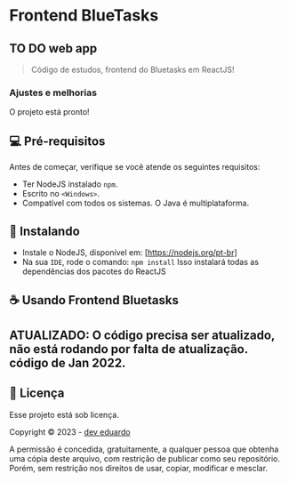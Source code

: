 # Frontend BlueTasks
## TO DO web app

> Código de estudos, frontend do Bluetasks em ReactJS!

### Ajustes e melhorias

O projeto está pronto!

## 💻 Pré-requisitos

Antes de começar, verifique se você atende os seguintes requisitos:
* Ter NodeJS instalado `npm`.
* Escrito no `<Windows>`.
* Compatível com todos os sistemas. O Java é multiplataforma.

## 🚀 Instalando

* Instale o NodeJS, disponível em: [https://nodejs.org/pt-br]
* Na sua `IDE`, rode o comando: `npm install`
Isso instalará todas as dependências dos pacotes do ReactJS

## ☕ Usando Frontend Bluetasks

## ATUALIZADO: O código precisa ser atualizado, não está rodando por falta de atualização. código de Jan 2022.

## 📝 Licença

Esse projeto está sob licença.

Copyright © 2023 - [dev eduardo](https://github.com/eduardomellog)

A permissão é concedida, gratuitamente, a qualquer pessoa que obtenha uma cópia deste arquivo, com restrição de publicar como seu repositório. Porém, sem restrição nos direitos de usar, copiar, modificar e mesclar.
